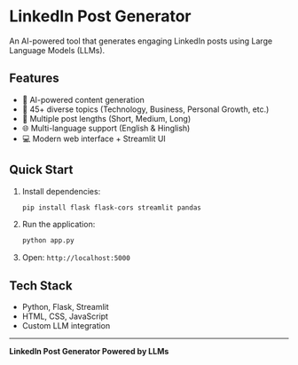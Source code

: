 # LinkedIn Post Generator

An AI-powered tool that generates engaging LinkedIn posts using Large Language Models (LLMs).

## Features

- 🤖 AI-powered content generation
- 🎯 45+ diverse topics (Technology, Business, Personal Growth, etc.)
- 📏 Multiple post lengths (Short, Medium, Long)
- 🌐 Multi-language support (English & Hinglish)
- 💻 Modern web interface + Streamlit UI

## Quick Start

1. Install dependencies:
   ```bash
   pip install flask flask-cors streamlit pandas
   ```

2. Run the application:
   ```bash
   python app.py
   ```

3. Open: `http://localhost:5000`

## Tech Stack

- Python, Flask, Streamlit
- HTML, CSS, JavaScript
- Custom LLM integration

---

**LinkedIn Post Generator Powered by LLMs**
